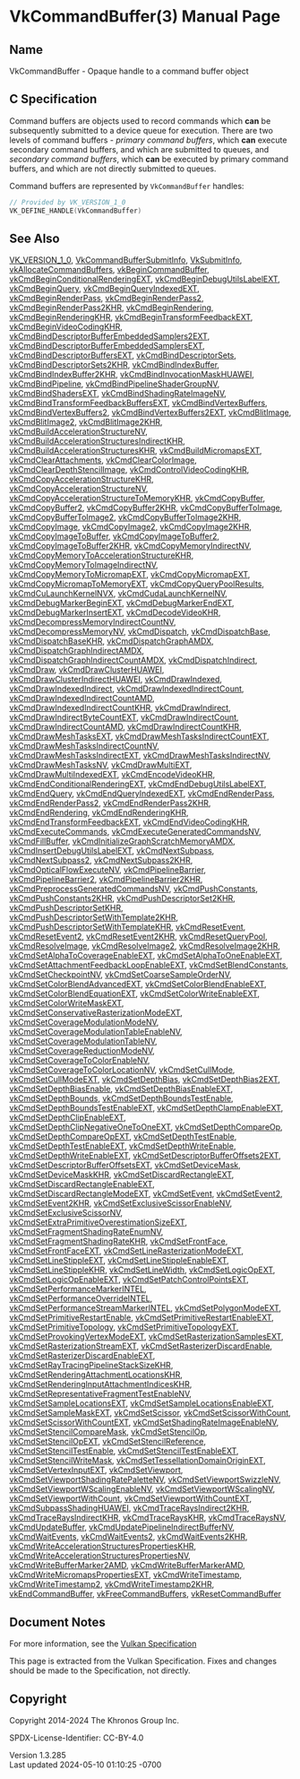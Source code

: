 # VkCommandBuffer(3) Manual Page

## Name

VkCommandBuffer - Opaque handle to a command buffer object



## <a href="#_c_specification" class="anchor"></a>C Specification

Command buffers are objects used to record commands which **can** be
subsequently submitted to a device queue for execution. There are two
levels of command buffers - *primary command buffers*, which **can**
execute secondary command buffers, and which are submitted to queues,
and *secondary command buffers*, which **can** be executed by primary
command buffers, and which are not directly submitted to queues.

Command buffers are represented by `VkCommandBuffer` handles:

``` c
// Provided by VK_VERSION_1_0
VK_DEFINE_HANDLE(VkCommandBuffer)
```

## <a href="#_see_also" class="anchor"></a>See Also

[VK_VERSION_1_0](https://registry.khronos.org/vulkan/specs/1.3-extensions/man/html/VK_VERSION_1_0.html),
[VkCommandBufferSubmitInfo](https://registry.khronos.org/vulkan/specs/1.3-extensions/man/html/VkCommandBufferSubmitInfo.html),
[VkSubmitInfo](https://registry.khronos.org/vulkan/specs/1.3-extensions/man/html/VkSubmitInfo.html),
[vkAllocateCommandBuffers](https://registry.khronos.org/vulkan/specs/1.3-extensions/man/html/vkAllocateCommandBuffers.html),
[vkBeginCommandBuffer](https://registry.khronos.org/vulkan/specs/1.3-extensions/man/html/vkBeginCommandBuffer.html),
[vkCmdBeginConditionalRenderingEXT](https://registry.khronos.org/vulkan/specs/1.3-extensions/man/html/vkCmdBeginConditionalRenderingEXT.html),
[vkCmdBeginDebugUtilsLabelEXT](https://registry.khronos.org/vulkan/specs/1.3-extensions/man/html/vkCmdBeginDebugUtilsLabelEXT.html),
[vkCmdBeginQuery](https://registry.khronos.org/vulkan/specs/1.3-extensions/man/html/vkCmdBeginQuery.html),
[vkCmdBeginQueryIndexedEXT](https://registry.khronos.org/vulkan/specs/1.3-extensions/man/html/vkCmdBeginQueryIndexedEXT.html),
[vkCmdBeginRenderPass](https://registry.khronos.org/vulkan/specs/1.3-extensions/man/html/vkCmdBeginRenderPass.html),
[vkCmdBeginRenderPass2](https://registry.khronos.org/vulkan/specs/1.3-extensions/man/html/vkCmdBeginRenderPass2.html),
[vkCmdBeginRenderPass2KHR](https://registry.khronos.org/vulkan/specs/1.3-extensions/man/html/vkCmdBeginRenderPass2KHR.html),
[vkCmdBeginRendering](https://registry.khronos.org/vulkan/specs/1.3-extensions/man/html/vkCmdBeginRendering.html),
[vkCmdBeginRenderingKHR](https://registry.khronos.org/vulkan/specs/1.3-extensions/man/html/vkCmdBeginRenderingKHR.html),
[vkCmdBeginTransformFeedbackEXT](https://registry.khronos.org/vulkan/specs/1.3-extensions/man/html/vkCmdBeginTransformFeedbackEXT.html),
[vkCmdBeginVideoCodingKHR](https://registry.khronos.org/vulkan/specs/1.3-extensions/man/html/vkCmdBeginVideoCodingKHR.html),
[vkCmdBindDescriptorBufferEmbeddedSamplers2EXT](https://registry.khronos.org/vulkan/specs/1.3-extensions/man/html/vkCmdBindDescriptorBufferEmbeddedSamplers2EXT.html),
[vkCmdBindDescriptorBufferEmbeddedSamplersEXT](https://registry.khronos.org/vulkan/specs/1.3-extensions/man/html/vkCmdBindDescriptorBufferEmbeddedSamplersEXT.html),
[vkCmdBindDescriptorBuffersEXT](https://registry.khronos.org/vulkan/specs/1.3-extensions/man/html/vkCmdBindDescriptorBuffersEXT.html),
[vkCmdBindDescriptorSets](https://registry.khronos.org/vulkan/specs/1.3-extensions/man/html/vkCmdBindDescriptorSets.html),
[vkCmdBindDescriptorSets2KHR](https://registry.khronos.org/vulkan/specs/1.3-extensions/man/html/vkCmdBindDescriptorSets2KHR.html),
[vkCmdBindIndexBuffer](https://registry.khronos.org/vulkan/specs/1.3-extensions/man/html/vkCmdBindIndexBuffer.html),
[vkCmdBindIndexBuffer2KHR](https://registry.khronos.org/vulkan/specs/1.3-extensions/man/html/vkCmdBindIndexBuffer2KHR.html),
[vkCmdBindInvocationMaskHUAWEI](https://registry.khronos.org/vulkan/specs/1.3-extensions/man/html/vkCmdBindInvocationMaskHUAWEI.html),
[vkCmdBindPipeline](https://registry.khronos.org/vulkan/specs/1.3-extensions/man/html/vkCmdBindPipeline.html),
[vkCmdBindPipelineShaderGroupNV](https://registry.khronos.org/vulkan/specs/1.3-extensions/man/html/vkCmdBindPipelineShaderGroupNV.html),
[vkCmdBindShadersEXT](https://registry.khronos.org/vulkan/specs/1.3-extensions/man/html/vkCmdBindShadersEXT.html),
[vkCmdBindShadingRateImageNV](https://registry.khronos.org/vulkan/specs/1.3-extensions/man/html/vkCmdBindShadingRateImageNV.html),
[vkCmdBindTransformFeedbackBuffersEXT](https://registry.khronos.org/vulkan/specs/1.3-extensions/man/html/vkCmdBindTransformFeedbackBuffersEXT.html),
[vkCmdBindVertexBuffers](https://registry.khronos.org/vulkan/specs/1.3-extensions/man/html/vkCmdBindVertexBuffers.html),
[vkCmdBindVertexBuffers2](https://registry.khronos.org/vulkan/specs/1.3-extensions/man/html/vkCmdBindVertexBuffers2.html),
[vkCmdBindVertexBuffers2EXT](https://registry.khronos.org/vulkan/specs/1.3-extensions/man/html/vkCmdBindVertexBuffers2EXT.html),
[vkCmdBlitImage](https://registry.khronos.org/vulkan/specs/1.3-extensions/man/html/vkCmdBlitImage.html),
[vkCmdBlitImage2](https://registry.khronos.org/vulkan/specs/1.3-extensions/man/html/vkCmdBlitImage2.html),
[vkCmdBlitImage2KHR](https://registry.khronos.org/vulkan/specs/1.3-extensions/man/html/vkCmdBlitImage2KHR.html),
[vkCmdBuildAccelerationStructureNV](https://registry.khronos.org/vulkan/specs/1.3-extensions/man/html/vkCmdBuildAccelerationStructureNV.html),
[vkCmdBuildAccelerationStructuresIndirectKHR](https://registry.khronos.org/vulkan/specs/1.3-extensions/man/html/vkCmdBuildAccelerationStructuresIndirectKHR.html),
[vkCmdBuildAccelerationStructuresKHR](https://registry.khronos.org/vulkan/specs/1.3-extensions/man/html/vkCmdBuildAccelerationStructuresKHR.html),
[vkCmdBuildMicromapsEXT](https://registry.khronos.org/vulkan/specs/1.3-extensions/man/html/vkCmdBuildMicromapsEXT.html),
[vkCmdClearAttachments](https://registry.khronos.org/vulkan/specs/1.3-extensions/man/html/vkCmdClearAttachments.html),
[vkCmdClearColorImage](https://registry.khronos.org/vulkan/specs/1.3-extensions/man/html/vkCmdClearColorImage.html),
[vkCmdClearDepthStencilImage](https://registry.khronos.org/vulkan/specs/1.3-extensions/man/html/vkCmdClearDepthStencilImage.html),
[vkCmdControlVideoCodingKHR](https://registry.khronos.org/vulkan/specs/1.3-extensions/man/html/vkCmdControlVideoCodingKHR.html),
[vkCmdCopyAccelerationStructureKHR](https://registry.khronos.org/vulkan/specs/1.3-extensions/man/html/vkCmdCopyAccelerationStructureKHR.html),
[vkCmdCopyAccelerationStructureNV](https://registry.khronos.org/vulkan/specs/1.3-extensions/man/html/vkCmdCopyAccelerationStructureNV.html),
[vkCmdCopyAccelerationStructureToMemoryKHR](https://registry.khronos.org/vulkan/specs/1.3-extensions/man/html/vkCmdCopyAccelerationStructureToMemoryKHR.html),
[vkCmdCopyBuffer](https://registry.khronos.org/vulkan/specs/1.3-extensions/man/html/vkCmdCopyBuffer.html),
[vkCmdCopyBuffer2](https://registry.khronos.org/vulkan/specs/1.3-extensions/man/html/vkCmdCopyBuffer2.html),
[vkCmdCopyBuffer2KHR](https://registry.khronos.org/vulkan/specs/1.3-extensions/man/html/vkCmdCopyBuffer2KHR.html),
[vkCmdCopyBufferToImage](https://registry.khronos.org/vulkan/specs/1.3-extensions/man/html/vkCmdCopyBufferToImage.html),
[vkCmdCopyBufferToImage2](https://registry.khronos.org/vulkan/specs/1.3-extensions/man/html/vkCmdCopyBufferToImage2.html),
[vkCmdCopyBufferToImage2KHR](https://registry.khronos.org/vulkan/specs/1.3-extensions/man/html/vkCmdCopyBufferToImage2KHR.html),
[vkCmdCopyImage](https://registry.khronos.org/vulkan/specs/1.3-extensions/man/html/vkCmdCopyImage.html),
[vkCmdCopyImage2](https://registry.khronos.org/vulkan/specs/1.3-extensions/man/html/vkCmdCopyImage2.html),
[vkCmdCopyImage2KHR](https://registry.khronos.org/vulkan/specs/1.3-extensions/man/html/vkCmdCopyImage2KHR.html),
[vkCmdCopyImageToBuffer](https://registry.khronos.org/vulkan/specs/1.3-extensions/man/html/vkCmdCopyImageToBuffer.html),
[vkCmdCopyImageToBuffer2](https://registry.khronos.org/vulkan/specs/1.3-extensions/man/html/vkCmdCopyImageToBuffer2.html),
[vkCmdCopyImageToBuffer2KHR](https://registry.khronos.org/vulkan/specs/1.3-extensions/man/html/vkCmdCopyImageToBuffer2KHR.html),
[vkCmdCopyMemoryIndirectNV](https://registry.khronos.org/vulkan/specs/1.3-extensions/man/html/vkCmdCopyMemoryIndirectNV.html),
[vkCmdCopyMemoryToAccelerationStructureKHR](https://registry.khronos.org/vulkan/specs/1.3-extensions/man/html/vkCmdCopyMemoryToAccelerationStructureKHR.html),
[vkCmdCopyMemoryToImageIndirectNV](https://registry.khronos.org/vulkan/specs/1.3-extensions/man/html/vkCmdCopyMemoryToImageIndirectNV.html),
[vkCmdCopyMemoryToMicromapEXT](https://registry.khronos.org/vulkan/specs/1.3-extensions/man/html/vkCmdCopyMemoryToMicromapEXT.html),
[vkCmdCopyMicromapEXT](https://registry.khronos.org/vulkan/specs/1.3-extensions/man/html/vkCmdCopyMicromapEXT.html),
[vkCmdCopyMicromapToMemoryEXT](https://registry.khronos.org/vulkan/specs/1.3-extensions/man/html/vkCmdCopyMicromapToMemoryEXT.html),
[vkCmdCopyQueryPoolResults](https://registry.khronos.org/vulkan/specs/1.3-extensions/man/html/vkCmdCopyQueryPoolResults.html),
[vkCmdCuLaunchKernelNVX](https://registry.khronos.org/vulkan/specs/1.3-extensions/man/html/vkCmdCuLaunchKernelNVX.html),
[vkCmdCudaLaunchKernelNV](https://registry.khronos.org/vulkan/specs/1.3-extensions/man/html/vkCmdCudaLaunchKernelNV.html),
[vkCmdDebugMarkerBeginEXT](https://registry.khronos.org/vulkan/specs/1.3-extensions/man/html/vkCmdDebugMarkerBeginEXT.html),
[vkCmdDebugMarkerEndEXT](https://registry.khronos.org/vulkan/specs/1.3-extensions/man/html/vkCmdDebugMarkerEndEXT.html),
[vkCmdDebugMarkerInsertEXT](https://registry.khronos.org/vulkan/specs/1.3-extensions/man/html/vkCmdDebugMarkerInsertEXT.html),
[vkCmdDecodeVideoKHR](https://registry.khronos.org/vulkan/specs/1.3-extensions/man/html/vkCmdDecodeVideoKHR.html),
[vkCmdDecompressMemoryIndirectCountNV](https://registry.khronos.org/vulkan/specs/1.3-extensions/man/html/vkCmdDecompressMemoryIndirectCountNV.html),
[vkCmdDecompressMemoryNV](https://registry.khronos.org/vulkan/specs/1.3-extensions/man/html/vkCmdDecompressMemoryNV.html),
[vkCmdDispatch](https://registry.khronos.org/vulkan/specs/1.3-extensions/man/html/vkCmdDispatch.html),
[vkCmdDispatchBase](https://registry.khronos.org/vulkan/specs/1.3-extensions/man/html/vkCmdDispatchBase.html),
[vkCmdDispatchBaseKHR](https://registry.khronos.org/vulkan/specs/1.3-extensions/man/html/vkCmdDispatchBaseKHR.html),
[vkCmdDispatchGraphAMDX](https://registry.khronos.org/vulkan/specs/1.3-extensions/man/html/vkCmdDispatchGraphAMDX.html),
[vkCmdDispatchGraphIndirectAMDX](https://registry.khronos.org/vulkan/specs/1.3-extensions/man/html/vkCmdDispatchGraphIndirectAMDX.html),
[vkCmdDispatchGraphIndirectCountAMDX](https://registry.khronos.org/vulkan/specs/1.3-extensions/man/html/vkCmdDispatchGraphIndirectCountAMDX.html),
[vkCmdDispatchIndirect](https://registry.khronos.org/vulkan/specs/1.3-extensions/man/html/vkCmdDispatchIndirect.html),
[vkCmdDraw](https://registry.khronos.org/vulkan/specs/1.3-extensions/man/html/vkCmdDraw.html),
[vkCmdDrawClusterHUAWEI](https://registry.khronos.org/vulkan/specs/1.3-extensions/man/html/vkCmdDrawClusterHUAWEI.html),
[vkCmdDrawClusterIndirectHUAWEI](https://registry.khronos.org/vulkan/specs/1.3-extensions/man/html/vkCmdDrawClusterIndirectHUAWEI.html),
[vkCmdDrawIndexed](https://registry.khronos.org/vulkan/specs/1.3-extensions/man/html/vkCmdDrawIndexed.html),
[vkCmdDrawIndexedIndirect](https://registry.khronos.org/vulkan/specs/1.3-extensions/man/html/vkCmdDrawIndexedIndirect.html),
[vkCmdDrawIndexedIndirectCount](https://registry.khronos.org/vulkan/specs/1.3-extensions/man/html/vkCmdDrawIndexedIndirectCount.html),
[vkCmdDrawIndexedIndirectCountAMD](https://registry.khronos.org/vulkan/specs/1.3-extensions/man/html/vkCmdDrawIndexedIndirectCountAMD.html),
[vkCmdDrawIndexedIndirectCountKHR](https://registry.khronos.org/vulkan/specs/1.3-extensions/man/html/vkCmdDrawIndexedIndirectCountKHR.html),
[vkCmdDrawIndirect](https://registry.khronos.org/vulkan/specs/1.3-extensions/man/html/vkCmdDrawIndirect.html),
[vkCmdDrawIndirectByteCountEXT](https://registry.khronos.org/vulkan/specs/1.3-extensions/man/html/vkCmdDrawIndirectByteCountEXT.html),
[vkCmdDrawIndirectCount](https://registry.khronos.org/vulkan/specs/1.3-extensions/man/html/vkCmdDrawIndirectCount.html),
[vkCmdDrawIndirectCountAMD](https://registry.khronos.org/vulkan/specs/1.3-extensions/man/html/vkCmdDrawIndirectCountAMD.html),
[vkCmdDrawIndirectCountKHR](https://registry.khronos.org/vulkan/specs/1.3-extensions/man/html/vkCmdDrawIndirectCountKHR.html),
[vkCmdDrawMeshTasksEXT](https://registry.khronos.org/vulkan/specs/1.3-extensions/man/html/vkCmdDrawMeshTasksEXT.html),
[vkCmdDrawMeshTasksIndirectCountEXT](https://registry.khronos.org/vulkan/specs/1.3-extensions/man/html/vkCmdDrawMeshTasksIndirectCountEXT.html),
[vkCmdDrawMeshTasksIndirectCountNV](https://registry.khronos.org/vulkan/specs/1.3-extensions/man/html/vkCmdDrawMeshTasksIndirectCountNV.html),
[vkCmdDrawMeshTasksIndirectEXT](https://registry.khronos.org/vulkan/specs/1.3-extensions/man/html/vkCmdDrawMeshTasksIndirectEXT.html),
[vkCmdDrawMeshTasksIndirectNV](https://registry.khronos.org/vulkan/specs/1.3-extensions/man/html/vkCmdDrawMeshTasksIndirectNV.html),
[vkCmdDrawMeshTasksNV](https://registry.khronos.org/vulkan/specs/1.3-extensions/man/html/vkCmdDrawMeshTasksNV.html),
[vkCmdDrawMultiEXT](https://registry.khronos.org/vulkan/specs/1.3-extensions/man/html/vkCmdDrawMultiEXT.html),
[vkCmdDrawMultiIndexedEXT](https://registry.khronos.org/vulkan/specs/1.3-extensions/man/html/vkCmdDrawMultiIndexedEXT.html),
[vkCmdEncodeVideoKHR](https://registry.khronos.org/vulkan/specs/1.3-extensions/man/html/vkCmdEncodeVideoKHR.html),
[vkCmdEndConditionalRenderingEXT](https://registry.khronos.org/vulkan/specs/1.3-extensions/man/html/vkCmdEndConditionalRenderingEXT.html),
[vkCmdEndDebugUtilsLabelEXT](https://registry.khronos.org/vulkan/specs/1.3-extensions/man/html/vkCmdEndDebugUtilsLabelEXT.html),
[vkCmdEndQuery](https://registry.khronos.org/vulkan/specs/1.3-extensions/man/html/vkCmdEndQuery.html),
[vkCmdEndQueryIndexedEXT](https://registry.khronos.org/vulkan/specs/1.3-extensions/man/html/vkCmdEndQueryIndexedEXT.html),
[vkCmdEndRenderPass](https://registry.khronos.org/vulkan/specs/1.3-extensions/man/html/vkCmdEndRenderPass.html),
[vkCmdEndRenderPass2](https://registry.khronos.org/vulkan/specs/1.3-extensions/man/html/vkCmdEndRenderPass2.html),
[vkCmdEndRenderPass2KHR](https://registry.khronos.org/vulkan/specs/1.3-extensions/man/html/vkCmdEndRenderPass2KHR.html),
[vkCmdEndRendering](https://registry.khronos.org/vulkan/specs/1.3-extensions/man/html/vkCmdEndRendering.html),
[vkCmdEndRenderingKHR](https://registry.khronos.org/vulkan/specs/1.3-extensions/man/html/vkCmdEndRenderingKHR.html),
[vkCmdEndTransformFeedbackEXT](https://registry.khronos.org/vulkan/specs/1.3-extensions/man/html/vkCmdEndTransformFeedbackEXT.html),
[vkCmdEndVideoCodingKHR](https://registry.khronos.org/vulkan/specs/1.3-extensions/man/html/vkCmdEndVideoCodingKHR.html),
[vkCmdExecuteCommands](https://registry.khronos.org/vulkan/specs/1.3-extensions/man/html/vkCmdExecuteCommands.html),
[vkCmdExecuteGeneratedCommandsNV](https://registry.khronos.org/vulkan/specs/1.3-extensions/man/html/vkCmdExecuteGeneratedCommandsNV.html),
[vkCmdFillBuffer](https://registry.khronos.org/vulkan/specs/1.3-extensions/man/html/vkCmdFillBuffer.html),
[vkCmdInitializeGraphScratchMemoryAMDX](https://registry.khronos.org/vulkan/specs/1.3-extensions/man/html/vkCmdInitializeGraphScratchMemoryAMDX.html),
[vkCmdInsertDebugUtilsLabelEXT](https://registry.khronos.org/vulkan/specs/1.3-extensions/man/html/vkCmdInsertDebugUtilsLabelEXT.html),
[vkCmdNextSubpass](https://registry.khronos.org/vulkan/specs/1.3-extensions/man/html/vkCmdNextSubpass.html),
[vkCmdNextSubpass2](https://registry.khronos.org/vulkan/specs/1.3-extensions/man/html/vkCmdNextSubpass2.html),
[vkCmdNextSubpass2KHR](https://registry.khronos.org/vulkan/specs/1.3-extensions/man/html/vkCmdNextSubpass2KHR.html),
[vkCmdOpticalFlowExecuteNV](https://registry.khronos.org/vulkan/specs/1.3-extensions/man/html/vkCmdOpticalFlowExecuteNV.html),
[vkCmdPipelineBarrier](https://registry.khronos.org/vulkan/specs/1.3-extensions/man/html/vkCmdPipelineBarrier.html),
[vkCmdPipelineBarrier2](https://registry.khronos.org/vulkan/specs/1.3-extensions/man/html/vkCmdPipelineBarrier2.html),
[vkCmdPipelineBarrier2KHR](https://registry.khronos.org/vulkan/specs/1.3-extensions/man/html/vkCmdPipelineBarrier2KHR.html),
[vkCmdPreprocessGeneratedCommandsNV](https://registry.khronos.org/vulkan/specs/1.3-extensions/man/html/vkCmdPreprocessGeneratedCommandsNV.html),
[vkCmdPushConstants](https://registry.khronos.org/vulkan/specs/1.3-extensions/man/html/vkCmdPushConstants.html),
[vkCmdPushConstants2KHR](https://registry.khronos.org/vulkan/specs/1.3-extensions/man/html/vkCmdPushConstants2KHR.html),
[vkCmdPushDescriptorSet2KHR](https://registry.khronos.org/vulkan/specs/1.3-extensions/man/html/vkCmdPushDescriptorSet2KHR.html),
[vkCmdPushDescriptorSetKHR](https://registry.khronos.org/vulkan/specs/1.3-extensions/man/html/vkCmdPushDescriptorSetKHR.html),
[vkCmdPushDescriptorSetWithTemplate2KHR](https://registry.khronos.org/vulkan/specs/1.3-extensions/man/html/vkCmdPushDescriptorSetWithTemplate2KHR.html),
[vkCmdPushDescriptorSetWithTemplateKHR](https://registry.khronos.org/vulkan/specs/1.3-extensions/man/html/vkCmdPushDescriptorSetWithTemplateKHR.html),
[vkCmdResetEvent](https://registry.khronos.org/vulkan/specs/1.3-extensions/man/html/vkCmdResetEvent.html),
[vkCmdResetEvent2](https://registry.khronos.org/vulkan/specs/1.3-extensions/man/html/vkCmdResetEvent2.html),
[vkCmdResetEvent2KHR](https://registry.khronos.org/vulkan/specs/1.3-extensions/man/html/vkCmdResetEvent2KHR.html),
[vkCmdResetQueryPool](https://registry.khronos.org/vulkan/specs/1.3-extensions/man/html/vkCmdResetQueryPool.html),
[vkCmdResolveImage](https://registry.khronos.org/vulkan/specs/1.3-extensions/man/html/vkCmdResolveImage.html),
[vkCmdResolveImage2](https://registry.khronos.org/vulkan/specs/1.3-extensions/man/html/vkCmdResolveImage2.html),
[vkCmdResolveImage2KHR](https://registry.khronos.org/vulkan/specs/1.3-extensions/man/html/vkCmdResolveImage2KHR.html),
[vkCmdSetAlphaToCoverageEnableEXT](https://registry.khronos.org/vulkan/specs/1.3-extensions/man/html/vkCmdSetAlphaToCoverageEnableEXT.html),
[vkCmdSetAlphaToOneEnableEXT](https://registry.khronos.org/vulkan/specs/1.3-extensions/man/html/vkCmdSetAlphaToOneEnableEXT.html),
[vkCmdSetAttachmentFeedbackLoopEnableEXT](https://registry.khronos.org/vulkan/specs/1.3-extensions/man/html/vkCmdSetAttachmentFeedbackLoopEnableEXT.html),
[vkCmdSetBlendConstants](https://registry.khronos.org/vulkan/specs/1.3-extensions/man/html/vkCmdSetBlendConstants.html),
[vkCmdSetCheckpointNV](https://registry.khronos.org/vulkan/specs/1.3-extensions/man/html/vkCmdSetCheckpointNV.html),
[vkCmdSetCoarseSampleOrderNV](https://registry.khronos.org/vulkan/specs/1.3-extensions/man/html/vkCmdSetCoarseSampleOrderNV.html),
[vkCmdSetColorBlendAdvancedEXT](https://registry.khronos.org/vulkan/specs/1.3-extensions/man/html/vkCmdSetColorBlendAdvancedEXT.html),
[vkCmdSetColorBlendEnableEXT](https://registry.khronos.org/vulkan/specs/1.3-extensions/man/html/vkCmdSetColorBlendEnableEXT.html),
[vkCmdSetColorBlendEquationEXT](https://registry.khronos.org/vulkan/specs/1.3-extensions/man/html/vkCmdSetColorBlendEquationEXT.html),
[vkCmdSetColorWriteEnableEXT](https://registry.khronos.org/vulkan/specs/1.3-extensions/man/html/vkCmdSetColorWriteEnableEXT.html),
[vkCmdSetColorWriteMaskEXT](https://registry.khronos.org/vulkan/specs/1.3-extensions/man/html/vkCmdSetColorWriteMaskEXT.html),
[vkCmdSetConservativeRasterizationModeEXT](https://registry.khronos.org/vulkan/specs/1.3-extensions/man/html/vkCmdSetConservativeRasterizationModeEXT.html),
[vkCmdSetCoverageModulationModeNV](https://registry.khronos.org/vulkan/specs/1.3-extensions/man/html/vkCmdSetCoverageModulationModeNV.html),
[vkCmdSetCoverageModulationTableEnableNV](https://registry.khronos.org/vulkan/specs/1.3-extensions/man/html/vkCmdSetCoverageModulationTableEnableNV.html),
[vkCmdSetCoverageModulationTableNV](https://registry.khronos.org/vulkan/specs/1.3-extensions/man/html/vkCmdSetCoverageModulationTableNV.html),
[vkCmdSetCoverageReductionModeNV](https://registry.khronos.org/vulkan/specs/1.3-extensions/man/html/vkCmdSetCoverageReductionModeNV.html),
[vkCmdSetCoverageToColorEnableNV](https://registry.khronos.org/vulkan/specs/1.3-extensions/man/html/vkCmdSetCoverageToColorEnableNV.html),
[vkCmdSetCoverageToColorLocationNV](https://registry.khronos.org/vulkan/specs/1.3-extensions/man/html/vkCmdSetCoverageToColorLocationNV.html),
[vkCmdSetCullMode](https://registry.khronos.org/vulkan/specs/1.3-extensions/man/html/vkCmdSetCullMode.html),
[vkCmdSetCullModeEXT](https://registry.khronos.org/vulkan/specs/1.3-extensions/man/html/vkCmdSetCullModeEXT.html),
[vkCmdSetDepthBias](https://registry.khronos.org/vulkan/specs/1.3-extensions/man/html/vkCmdSetDepthBias.html),
[vkCmdSetDepthBias2EXT](https://registry.khronos.org/vulkan/specs/1.3-extensions/man/html/vkCmdSetDepthBias2EXT.html),
[vkCmdSetDepthBiasEnable](https://registry.khronos.org/vulkan/specs/1.3-extensions/man/html/vkCmdSetDepthBiasEnable.html),
[vkCmdSetDepthBiasEnableEXT](https://registry.khronos.org/vulkan/specs/1.3-extensions/man/html/vkCmdSetDepthBiasEnableEXT.html),
[vkCmdSetDepthBounds](https://registry.khronos.org/vulkan/specs/1.3-extensions/man/html/vkCmdSetDepthBounds.html),
[vkCmdSetDepthBoundsTestEnable](https://registry.khronos.org/vulkan/specs/1.3-extensions/man/html/vkCmdSetDepthBoundsTestEnable.html),
[vkCmdSetDepthBoundsTestEnableEXT](https://registry.khronos.org/vulkan/specs/1.3-extensions/man/html/vkCmdSetDepthBoundsTestEnableEXT.html),
[vkCmdSetDepthClampEnableEXT](https://registry.khronos.org/vulkan/specs/1.3-extensions/man/html/vkCmdSetDepthClampEnableEXT.html),
[vkCmdSetDepthClipEnableEXT](https://registry.khronos.org/vulkan/specs/1.3-extensions/man/html/vkCmdSetDepthClipEnableEXT.html),
[vkCmdSetDepthClipNegativeOneToOneEXT](https://registry.khronos.org/vulkan/specs/1.3-extensions/man/html/vkCmdSetDepthClipNegativeOneToOneEXT.html),
[vkCmdSetDepthCompareOp](https://registry.khronos.org/vulkan/specs/1.3-extensions/man/html/vkCmdSetDepthCompareOp.html),
[vkCmdSetDepthCompareOpEXT](https://registry.khronos.org/vulkan/specs/1.3-extensions/man/html/vkCmdSetDepthCompareOpEXT.html),
[vkCmdSetDepthTestEnable](https://registry.khronos.org/vulkan/specs/1.3-extensions/man/html/vkCmdSetDepthTestEnable.html),
[vkCmdSetDepthTestEnableEXT](https://registry.khronos.org/vulkan/specs/1.3-extensions/man/html/vkCmdSetDepthTestEnableEXT.html),
[vkCmdSetDepthWriteEnable](https://registry.khronos.org/vulkan/specs/1.3-extensions/man/html/vkCmdSetDepthWriteEnable.html),
[vkCmdSetDepthWriteEnableEXT](https://registry.khronos.org/vulkan/specs/1.3-extensions/man/html/vkCmdSetDepthWriteEnableEXT.html),
[vkCmdSetDescriptorBufferOffsets2EXT](https://registry.khronos.org/vulkan/specs/1.3-extensions/man/html/vkCmdSetDescriptorBufferOffsets2EXT.html),
[vkCmdSetDescriptorBufferOffsetsEXT](https://registry.khronos.org/vulkan/specs/1.3-extensions/man/html/vkCmdSetDescriptorBufferOffsetsEXT.html),
[vkCmdSetDeviceMask](https://registry.khronos.org/vulkan/specs/1.3-extensions/man/html/vkCmdSetDeviceMask.html),
[vkCmdSetDeviceMaskKHR](https://registry.khronos.org/vulkan/specs/1.3-extensions/man/html/vkCmdSetDeviceMaskKHR.html),
[vkCmdSetDiscardRectangleEXT](https://registry.khronos.org/vulkan/specs/1.3-extensions/man/html/vkCmdSetDiscardRectangleEXT.html),
[vkCmdSetDiscardRectangleEnableEXT](https://registry.khronos.org/vulkan/specs/1.3-extensions/man/html/vkCmdSetDiscardRectangleEnableEXT.html),
[vkCmdSetDiscardRectangleModeEXT](https://registry.khronos.org/vulkan/specs/1.3-extensions/man/html/vkCmdSetDiscardRectangleModeEXT.html),
[vkCmdSetEvent](https://registry.khronos.org/vulkan/specs/1.3-extensions/man/html/vkCmdSetEvent.html),
[vkCmdSetEvent2](https://registry.khronos.org/vulkan/specs/1.3-extensions/man/html/vkCmdSetEvent2.html),
[vkCmdSetEvent2KHR](https://registry.khronos.org/vulkan/specs/1.3-extensions/man/html/vkCmdSetEvent2KHR.html),
[vkCmdSetExclusiveScissorEnableNV](https://registry.khronos.org/vulkan/specs/1.3-extensions/man/html/vkCmdSetExclusiveScissorEnableNV.html),
[vkCmdSetExclusiveScissorNV](https://registry.khronos.org/vulkan/specs/1.3-extensions/man/html/vkCmdSetExclusiveScissorNV.html),
[vkCmdSetExtraPrimitiveOverestimationSizeEXT](https://registry.khronos.org/vulkan/specs/1.3-extensions/man/html/vkCmdSetExtraPrimitiveOverestimationSizeEXT.html),
[vkCmdSetFragmentShadingRateEnumNV](https://registry.khronos.org/vulkan/specs/1.3-extensions/man/html/vkCmdSetFragmentShadingRateEnumNV.html),
[vkCmdSetFragmentShadingRateKHR](https://registry.khronos.org/vulkan/specs/1.3-extensions/man/html/vkCmdSetFragmentShadingRateKHR.html),
[vkCmdSetFrontFace](https://registry.khronos.org/vulkan/specs/1.3-extensions/man/html/vkCmdSetFrontFace.html),
[vkCmdSetFrontFaceEXT](https://registry.khronos.org/vulkan/specs/1.3-extensions/man/html/vkCmdSetFrontFaceEXT.html),
[vkCmdSetLineRasterizationModeEXT](https://registry.khronos.org/vulkan/specs/1.3-extensions/man/html/vkCmdSetLineRasterizationModeEXT.html),
[vkCmdSetLineStippleEXT](https://registry.khronos.org/vulkan/specs/1.3-extensions/man/html/vkCmdSetLineStippleEXT.html),
[vkCmdSetLineStippleEnableEXT](https://registry.khronos.org/vulkan/specs/1.3-extensions/man/html/vkCmdSetLineStippleEnableEXT.html),
[vkCmdSetLineStippleKHR](https://registry.khronos.org/vulkan/specs/1.3-extensions/man/html/vkCmdSetLineStippleKHR.html),
[vkCmdSetLineWidth](https://registry.khronos.org/vulkan/specs/1.3-extensions/man/html/vkCmdSetLineWidth.html),
[vkCmdSetLogicOpEXT](https://registry.khronos.org/vulkan/specs/1.3-extensions/man/html/vkCmdSetLogicOpEXT.html),
[vkCmdSetLogicOpEnableEXT](https://registry.khronos.org/vulkan/specs/1.3-extensions/man/html/vkCmdSetLogicOpEnableEXT.html),
[vkCmdSetPatchControlPointsEXT](https://registry.khronos.org/vulkan/specs/1.3-extensions/man/html/vkCmdSetPatchControlPointsEXT.html),
[vkCmdSetPerformanceMarkerINTEL](https://registry.khronos.org/vulkan/specs/1.3-extensions/man/html/vkCmdSetPerformanceMarkerINTEL.html),
[vkCmdSetPerformanceOverrideINTEL](https://registry.khronos.org/vulkan/specs/1.3-extensions/man/html/vkCmdSetPerformanceOverrideINTEL.html),
[vkCmdSetPerformanceStreamMarkerINTEL](https://registry.khronos.org/vulkan/specs/1.3-extensions/man/html/vkCmdSetPerformanceStreamMarkerINTEL.html),
[vkCmdSetPolygonModeEXT](https://registry.khronos.org/vulkan/specs/1.3-extensions/man/html/vkCmdSetPolygonModeEXT.html),
[vkCmdSetPrimitiveRestartEnable](https://registry.khronos.org/vulkan/specs/1.3-extensions/man/html/vkCmdSetPrimitiveRestartEnable.html),
[vkCmdSetPrimitiveRestartEnableEXT](https://registry.khronos.org/vulkan/specs/1.3-extensions/man/html/vkCmdSetPrimitiveRestartEnableEXT.html),
[vkCmdSetPrimitiveTopology](https://registry.khronos.org/vulkan/specs/1.3-extensions/man/html/vkCmdSetPrimitiveTopology.html),
[vkCmdSetPrimitiveTopologyEXT](https://registry.khronos.org/vulkan/specs/1.3-extensions/man/html/vkCmdSetPrimitiveTopologyEXT.html),
[vkCmdSetProvokingVertexModeEXT](https://registry.khronos.org/vulkan/specs/1.3-extensions/man/html/vkCmdSetProvokingVertexModeEXT.html),
[vkCmdSetRasterizationSamplesEXT](https://registry.khronos.org/vulkan/specs/1.3-extensions/man/html/vkCmdSetRasterizationSamplesEXT.html),
[vkCmdSetRasterizationStreamEXT](https://registry.khronos.org/vulkan/specs/1.3-extensions/man/html/vkCmdSetRasterizationStreamEXT.html),
[vkCmdSetRasterizerDiscardEnable](https://registry.khronos.org/vulkan/specs/1.3-extensions/man/html/vkCmdSetRasterizerDiscardEnable.html),
[vkCmdSetRasterizerDiscardEnableEXT](https://registry.khronos.org/vulkan/specs/1.3-extensions/man/html/vkCmdSetRasterizerDiscardEnableEXT.html),
[vkCmdSetRayTracingPipelineStackSizeKHR](https://registry.khronos.org/vulkan/specs/1.3-extensions/man/html/vkCmdSetRayTracingPipelineStackSizeKHR.html),
[vkCmdSetRenderingAttachmentLocationsKHR](https://registry.khronos.org/vulkan/specs/1.3-extensions/man/html/vkCmdSetRenderingAttachmentLocationsKHR.html),
[vkCmdSetRenderingInputAttachmentIndicesKHR](https://registry.khronos.org/vulkan/specs/1.3-extensions/man/html/vkCmdSetRenderingInputAttachmentIndicesKHR.html),
[vkCmdSetRepresentativeFragmentTestEnableNV](https://registry.khronos.org/vulkan/specs/1.3-extensions/man/html/vkCmdSetRepresentativeFragmentTestEnableNV.html),
[vkCmdSetSampleLocationsEXT](https://registry.khronos.org/vulkan/specs/1.3-extensions/man/html/vkCmdSetSampleLocationsEXT.html),
[vkCmdSetSampleLocationsEnableEXT](https://registry.khronos.org/vulkan/specs/1.3-extensions/man/html/vkCmdSetSampleLocationsEnableEXT.html),
[vkCmdSetSampleMaskEXT](https://registry.khronos.org/vulkan/specs/1.3-extensions/man/html/vkCmdSetSampleMaskEXT.html),
[vkCmdSetScissor](https://registry.khronos.org/vulkan/specs/1.3-extensions/man/html/vkCmdSetScissor.html),
[vkCmdSetScissorWithCount](https://registry.khronos.org/vulkan/specs/1.3-extensions/man/html/vkCmdSetScissorWithCount.html),
[vkCmdSetScissorWithCountEXT](https://registry.khronos.org/vulkan/specs/1.3-extensions/man/html/vkCmdSetScissorWithCountEXT.html),
[vkCmdSetShadingRateImageEnableNV](https://registry.khronos.org/vulkan/specs/1.3-extensions/man/html/vkCmdSetShadingRateImageEnableNV.html),
[vkCmdSetStencilCompareMask](https://registry.khronos.org/vulkan/specs/1.3-extensions/man/html/vkCmdSetStencilCompareMask.html),
[vkCmdSetStencilOp](https://registry.khronos.org/vulkan/specs/1.3-extensions/man/html/vkCmdSetStencilOp.html),
[vkCmdSetStencilOpEXT](https://registry.khronos.org/vulkan/specs/1.3-extensions/man/html/vkCmdSetStencilOpEXT.html),
[vkCmdSetStencilReference](https://registry.khronos.org/vulkan/specs/1.3-extensions/man/html/vkCmdSetStencilReference.html),
[vkCmdSetStencilTestEnable](https://registry.khronos.org/vulkan/specs/1.3-extensions/man/html/vkCmdSetStencilTestEnable.html),
[vkCmdSetStencilTestEnableEXT](https://registry.khronos.org/vulkan/specs/1.3-extensions/man/html/vkCmdSetStencilTestEnableEXT.html),
[vkCmdSetStencilWriteMask](https://registry.khronos.org/vulkan/specs/1.3-extensions/man/html/vkCmdSetStencilWriteMask.html),
[vkCmdSetTessellationDomainOriginEXT](https://registry.khronos.org/vulkan/specs/1.3-extensions/man/html/vkCmdSetTessellationDomainOriginEXT.html),
[vkCmdSetVertexInputEXT](https://registry.khronos.org/vulkan/specs/1.3-extensions/man/html/vkCmdSetVertexInputEXT.html),
[vkCmdSetViewport](https://registry.khronos.org/vulkan/specs/1.3-extensions/man/html/vkCmdSetViewport.html),
[vkCmdSetViewportShadingRatePaletteNV](https://registry.khronos.org/vulkan/specs/1.3-extensions/man/html/vkCmdSetViewportShadingRatePaletteNV.html),
[vkCmdSetViewportSwizzleNV](https://registry.khronos.org/vulkan/specs/1.3-extensions/man/html/vkCmdSetViewportSwizzleNV.html),
[vkCmdSetViewportWScalingEnableNV](https://registry.khronos.org/vulkan/specs/1.3-extensions/man/html/vkCmdSetViewportWScalingEnableNV.html),
[vkCmdSetViewportWScalingNV](https://registry.khronos.org/vulkan/specs/1.3-extensions/man/html/vkCmdSetViewportWScalingNV.html),
[vkCmdSetViewportWithCount](https://registry.khronos.org/vulkan/specs/1.3-extensions/man/html/vkCmdSetViewportWithCount.html),
[vkCmdSetViewportWithCountEXT](https://registry.khronos.org/vulkan/specs/1.3-extensions/man/html/vkCmdSetViewportWithCountEXT.html),
[vkCmdSubpassShadingHUAWEI](https://registry.khronos.org/vulkan/specs/1.3-extensions/man/html/vkCmdSubpassShadingHUAWEI.html),
[vkCmdTraceRaysIndirect2KHR](https://registry.khronos.org/vulkan/specs/1.3-extensions/man/html/vkCmdTraceRaysIndirect2KHR.html),
[vkCmdTraceRaysIndirectKHR](https://registry.khronos.org/vulkan/specs/1.3-extensions/man/html/vkCmdTraceRaysIndirectKHR.html),
[vkCmdTraceRaysKHR](https://registry.khronos.org/vulkan/specs/1.3-extensions/man/html/vkCmdTraceRaysKHR.html),
[vkCmdTraceRaysNV](https://registry.khronos.org/vulkan/specs/1.3-extensions/man/html/vkCmdTraceRaysNV.html),
[vkCmdUpdateBuffer](https://registry.khronos.org/vulkan/specs/1.3-extensions/man/html/vkCmdUpdateBuffer.html),
[vkCmdUpdatePipelineIndirectBufferNV](https://registry.khronos.org/vulkan/specs/1.3-extensions/man/html/vkCmdUpdatePipelineIndirectBufferNV.html),
[vkCmdWaitEvents](https://registry.khronos.org/vulkan/specs/1.3-extensions/man/html/vkCmdWaitEvents.html),
[vkCmdWaitEvents2](https://registry.khronos.org/vulkan/specs/1.3-extensions/man/html/vkCmdWaitEvents2.html),
[vkCmdWaitEvents2KHR](https://registry.khronos.org/vulkan/specs/1.3-extensions/man/html/vkCmdWaitEvents2KHR.html),
[vkCmdWriteAccelerationStructuresPropertiesKHR](https://registry.khronos.org/vulkan/specs/1.3-extensions/man/html/vkCmdWriteAccelerationStructuresPropertiesKHR.html),
[vkCmdWriteAccelerationStructuresPropertiesNV](https://registry.khronos.org/vulkan/specs/1.3-extensions/man/html/vkCmdWriteAccelerationStructuresPropertiesNV.html),
[vkCmdWriteBufferMarker2AMD](https://registry.khronos.org/vulkan/specs/1.3-extensions/man/html/vkCmdWriteBufferMarker2AMD.html),
[vkCmdWriteBufferMarkerAMD](https://registry.khronos.org/vulkan/specs/1.3-extensions/man/html/vkCmdWriteBufferMarkerAMD.html),
[vkCmdWriteMicromapsPropertiesEXT](https://registry.khronos.org/vulkan/specs/1.3-extensions/man/html/vkCmdWriteMicromapsPropertiesEXT.html),
[vkCmdWriteTimestamp](https://registry.khronos.org/vulkan/specs/1.3-extensions/man/html/vkCmdWriteTimestamp.html),
[vkCmdWriteTimestamp2](https://registry.khronos.org/vulkan/specs/1.3-extensions/man/html/vkCmdWriteTimestamp2.html),
[vkCmdWriteTimestamp2KHR](https://registry.khronos.org/vulkan/specs/1.3-extensions/man/html/vkCmdWriteTimestamp2KHR.html),
[vkEndCommandBuffer](https://registry.khronos.org/vulkan/specs/1.3-extensions/man/html/vkEndCommandBuffer.html),
[vkFreeCommandBuffers](https://registry.khronos.org/vulkan/specs/1.3-extensions/man/html/vkFreeCommandBuffers.html),
[vkResetCommandBuffer](https://registry.khronos.org/vulkan/specs/1.3-extensions/man/html/vkResetCommandBuffer.html)

## <a href="#_document_notes" class="anchor"></a>Document Notes

For more information, see the <a
href="https://registry.khronos.org/vulkan/specs/1.3-extensions/html/vkspec.html#VkCommandBuffer"
target="_blank" rel="noopener">Vulkan Specification</a>

This page is extracted from the Vulkan Specification. Fixes and changes
should be made to the Specification, not directly.

## <a href="#_copyright" class="anchor"></a>Copyright

Copyright 2014-2024 The Khronos Group Inc.

SPDX-License-Identifier: CC-BY-4.0

Version 1.3.285  
Last updated 2024-05-10 01:10:25 -0700

